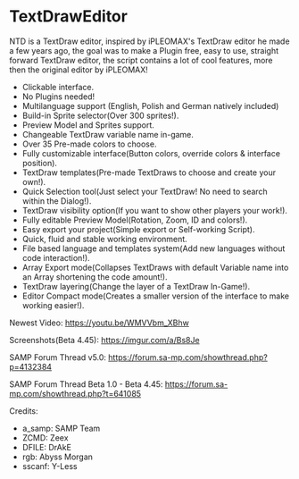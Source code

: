 # TextDrawEditor
NTD is a TextDraw editor, inspired by iPLEOMAX's TextDraw editor he made a few years ago, the goal was to make a Plugin free, easy to use, straight forward TextDraw editor, the script contains a lot of cool features, more then the original editor by iPLEOMAX!

- Clickable interface.
- No Plugins needed!
- Multilanguage support (English, Polish and German natively included)
- Build-in Sprite selector(Over 300 sprites!).
- Preview Model and Sprites support.
- Changeable TextDraw variable name in-game.
- Over 35 Pre-made colors to choose.
- Fully customizable interface(Button colors, override colors & interface position).
- TextDraw templates(Pre-made TextDraws to choose and create your own!).
- Quick Selection tool(Just select your TextDraw! No need to search within the Dialog!).
- TextDraw visibility option(If you want to show other players your work!).
- Fully editable Preview Model(Rotation, Zoom, ID and colors!).
- Easy export your project(Simple export or Self-working Script).
- Quick, fluid and stable working environment.
- File based language and templates system(Add new languages without code interaction!).
- Array Export mode(Collapses TextDraws with default Variable name into an Array shortening the code amount!).
- TextDraw layering(Change the layer of a TextDraw In-Game!).
- Editor Compact mode(Creates a smaller version of the interface to make working easier!).

Newest Video: https://youtu.be/WMVVbm_XBhw

Screenshots(Beta 4.45): https://imgur.com/a/Bs8Je

SAMP Forum Thread v5.0: https://forum.sa-mp.com/showthread.php?p=4132384

SAMP Forum Thread Beta 1.0 - Beta 4.45: https://forum.sa-mp.com/showthread.php?t=641085

Credits:
- a_samp: SAMP Team
- ZCMD: Zeex
- DFILE: DrAkE
- rgb: Abyss Morgan
- sscanf: Y-Less
